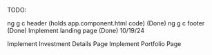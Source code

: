 TODO:

ng g c header (holds app.component.html code) (Done)
ng g c footer (Done)
Implement landing page (Done)
10/19/24

Implement Investment Details Page
Implement Portfolio Page
